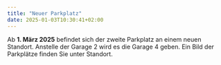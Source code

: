```yaml
---
title: "Neuer Parkplatz"
date: 2025-01-03T10:30:41+02:00
---
```


Ab **1. März 2025** befindet sich der zweite Parkplatz an einem neuen Standort.
Anstelle der Garage 2 wird es die Garage 4 geben. Ein Bild der Parkplätze finden Sie unter Standort.
